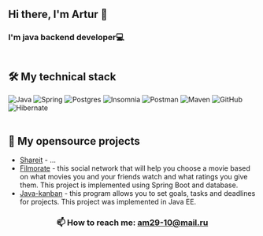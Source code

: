 ## Hi there, I'm Artur 👋
### I'm java backend developer💻<br><br>
  
## 🛠 My technical stack
  ![Java](https://img.shields.io/badge/java-%23ED8B00.svg?style=for-the-badge&logo=java&logoColor=white)
  ![Spring](https://img.shields.io/badge/spring-%236DB33F.svg?style=for-the-badge&logo=spring&logoColor=white)
  ![Postgres](https://img.shields.io/badge/postgres-%23316192.svg?style=for-the-badge&logo=postgresql&logoColor=white)
  ![Insomnia](https://img.shields.io/badge/Insomnia-C0C0C0?style=for-the-badge&logo=insomnia&logoColor=5849BE)
  ![Postman](https://img.shields.io/badge/Postman-FF6C37?style=for-the-badge&logo=postman&logoColor=white)
  ![Maven](https://img.shields.io/badge/Maven-FF0000?style=for-the-badge&logo=Apache%20Maven&logoColor=000000)
  ![GitHub](https://img.shields.io/badge/github-%23121011.svg?style=for-the-badge&logo=github&logoColor=white)
  ![Hibernate](https://img.shields.io/badge/Hibernate-BDB76B?style=for-the-badge&logo=Hibernate&logoColor=000000)<br><br>

## 📂 My opensource projects

*   [Shareit](https://github.com/am29-10/java-shareit) - ...
*   [Filmorate](https://github.com/am29-10/java-filmorate) - this social network that will help you choose a movie based on what movies you and your friends watch and what ratings you give them. This project is implemented using Spring Boot and database.
*   [Java-kanban](https://github.com/am29-10/java-kanban) - this program allows you to set goals, tasks and deadlines for projects. This project was implemented in Java EE.
  
  <!--
## 📂Hobby Stack
  ![Basketball](https://img.shields.io/badge/🏀%20Basketball-A0522D?style=for-the-badge)
  ![Cycling](https://img.shields.io/badge/🚴%20Cycling-20B2AA?style=for-the-badge)
  ![Running](https://img.shields.io/badge/🏃%20Running-00008B?style=for-the-badge)
     -->
  
  <h3 align="center">📫 How to reach me: <a href='mailto:am29-10@mail.ru'>am29-10@mail.ru</a>
</p></h3>
  
  
  
